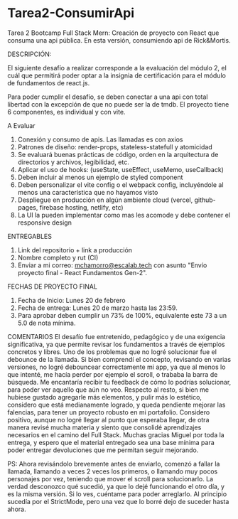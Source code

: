 # Tarea2-ConsumirApi
Tarea 2 Bootcamp Full Stack Mern:
Creación de proyecto con React que consuma una api pública. En esta versión, consumiendo api de Rick&Mortis.

DESCRIPCIÓN:

El siguiente desafío a realizar corresponde a la evaluación del módulo 2, el cuál que permitirá poder optar a la insignia de certificación para el módulo de fundamentos de react.js.

Para poder cumplir el desafío, se deben conectar a una api con total libertad con la excepción de que no puede ser la de tmdb. El proyecto tiene 6 componentes, es individual y  con vite.

A Evaluar

1) Conexión y consumo de apis. Las llamadas es con axios 
2) Patrones de diseño: render-props, stateless-statefull y atomicidad
3) Se evaluará buenas prácticas de código, orden en la arquitectura de directorios y archivos, legibilidad, etc. 
4) Aplicar el uso de hooks: (useState, useEffect, useMemo, useCallback) 
5) Deben incluir al menos un ejemplo de styled component 
6) Deben personalizar el vite config o el webpack config, incluyéndole al menos una característica que no hayamos visto 
7) Despliegue en producción en algún ambiente cloud (vercel, github-pages, firebase hosting, netlify, etc) 
8) La UI la pueden implementar como mas les acomode y debe contener el responsive design

ENTREGABLES
1) Link del repositorio + link a producción
2) Nombre completo y rut (CI)
3) Enviar a mi correo: mchamorro@escalab.tech con asunto "Envío proyecto final - React Fundamentos Gen-2".


FECHAS DE PROYECTO FINAL
1) Fecha de Inicio: Lunes 20 de febrero
2) Fecha de entrega: Lunes 20 de marzo hasta las 23:59.
3) Para aprobar deben cumplir un 73% de 100%, equivalente este 73 a un 5.0 de nota mínima.



COMENTARIOS
El desafío fue entretenido, pedagógico y de una exigencia significativa, ya que permite revisar los fundamentos a través de ejemplos concretos y libres. Uno de los problemas que no logré solucionar fue el debounce de la llamada. Si bien comprendí el concepto, revisando en varias versiones, no logré debouncear correctamente mi app, ya que al menos lo que intenté, me hacía perder por ejemplo el scroll, o trababa la barra de búsqueda. Me encantaría recibir tu feedback de cómo lo podrías solucionar, para poder ver aquello que aún no veo.
Respecto al resto, si bien me hubiese gustado agregarle más elementos, y pulir más lo estético, considero que está medianamente logrado, y queda pendiente mejorar las falencias, para tener un proyecto robusto en mi portafolio. Considero positivo, aunque no logré llegar al punto que esperaba llegar, de otra manera revisé mucha materia y siento que consolidé aprendizajes necesarios en el camino del Full Stack. 
Muchas gracias Miguel por toda la entrega, y espero que el material entregado sea una base mínima para poder entregar devoluciones que me permitan seguir mejorando.

PS: Ahora revisándolo brevemente antes de enviarlo, comenzó a fallar la llamada, llamando a veces 2 veces los primeros, o llamando muy pocos personajes por vez, teniendo que mover el scroll para solucionarlo. La verdad desconozco qué sucedió, ya que lo dejé funcionando el otro día, y es la misma versión. Si lo ves, cuéntame para poder arreglarlo. Al principio sucedía por el StrictMode, pero una vez que lo borré dejo de suceder hasta ahora.



